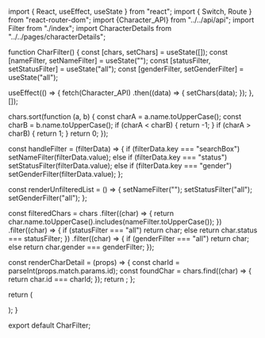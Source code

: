 import { React, useEffect, useState } from "react";
import { Switch, Route } from "react-router-dom";
import {Character_API} from "../../api/api";
import Filter from "./index";
import CharacterDetails from "../../pages/characterDetails";

function CharFilter() {
  const [chars, setChars] = useState([]);
  const [nameFilter, setNameFilter] = useState("");
  const [statusFilter, setStatusFilter] = useState("all");
  const [genderFilter, setGenderFilter] = useState("all");

  useEffect(() => {
    fetch(Character_API)
    .then((data) => {
      setChars(data);
    });
  }, []);

  chars.sort(function (a, b) {
    const charA = a.name.toUpperCase();
    const charB = b.name.toUpperCase();
    if (charA < charB) {
      return -1;
    }
    if (charA > charB) {
      return 1;
    }
    return 0;
  });

  const handleFilter = (filterData) => {
    if (filterData.key === "searchBox") setNameFilter(filterData.value);
    else if (filterData.key === "status") setStatusFilter(filterData.value);
    else if (filterData.key === "gender") setGenderFilter(filterData.value);
  };

  const renderUnfilteredList = () => {
    setNameFilter("");
    setStatusFilter("all");
    setGenderFilter("all");
  };

  const filteredChars = chars
    .filter((char) => {
      return char.name.toUpperCase().includes(nameFilter.toUpperCase());
    })
    .filter((char) => {
      if (statusFilter === "all") return char;
      else return char.status === statusFilter;
    })
    .filter((char) => {
      if (genderFilter === "all") return char;
      else return char.gender === genderFilter;
    });

  const renderCharDetail = (props) => {
    const charId = parseInt(props.match.params.id);
    const foundChar = chars.find((char) => {
      return char.id === charId;
    });
    return <CharacterDetails char={foundChar} />;
  };

  return (
    <div className="App">
      <main>
        <Switch>
          <Route exact path="/">
            <Filter handleFilter={handleFilter} />
          </Route>
          <Route exact path="/char/:id" render={renderCharDetail} />
        </Switch>
      </main>
    </div>
  );
}

export default CharFilter;

